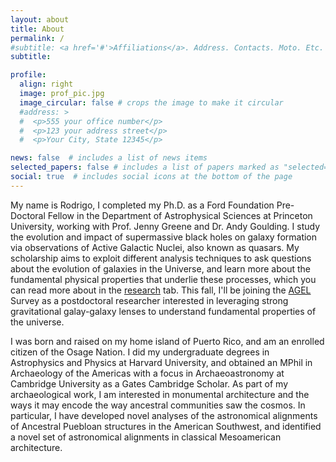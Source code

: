 ```yaml
---
layout: about
title: About
permalink: /
#subtitle: <a href='#'>Affiliations</a>. Address. Contacts. Moto. Etc.
subtitle: 

profile:
  align: right
  image: prof_pic.jpg
  image_circular: false # crops the image to make it circular
  #address: >
  #  <p>555 your office number</p>
  #  <p>123 your address street</p>
  #  <p>Your City, State 12345</p>

news: false  # includes a list of news items
selected_papers: false # includes a list of papers marked as "selected={true}"
social: true  # includes social icons at the bottom of the page
---
```


My name is Rodrigo, I completed my Ph.D. as a Ford Foundation Pre-Doctoral Fellow in the Department of Astrophysical Sciences at Princeton University, working with Prof. Jenny Greene and Dr. Andy Goulding. I study the evolution and impact of supermassive black holes on galaxy formation via observations of Active Galactic Nuclei, also known as quasars. My scholarship aims to exploit different analysis techniques to ask questions about the evolution of galaxies in the Universe, and learn more about the fundamental physical properties that underlie these processes, which you can read more about in the [research](https://rodelcr.github.io/research/) tab. This fall, I'll be joining the [AGEL](https://sites.google.com/view/agelsurvey/home?authuser=0) Survey as a postdoctoral researcher interested in leveraging strong gravitational galay-galaxy lenses to understand fundamental properties of the universe.

I was born and raised on my home island of Puerto Rico, and am an enrolled citizen of the Osage Nation. I did my undergraduate degrees in Astrophysics and Physics at Harvard University, and obtained an MPhil in Archaeology of the Americas with a focus in Archaeoastronomy at Cambridge University as a Gates Cambridge Scholar. As part of my archaeological work, I am interested in monumental architecture and the ways it may encode the way ancestral communities saw the cosmos. In particular, I have developed novel analyses of the astronomical alignments of Ancestral Puebloan structures in the American Southwest, and identified a novel set of astronomical alignments in classical Mesoamerican architecture.